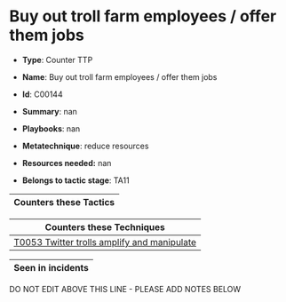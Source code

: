 # Buy out troll farm employees / offer them jobs

* **Type**: Counter TTP

* **Name**: Buy out troll farm employees / offer them jobs

* **Id**: C00144

* **Summary**: nan

* **Playbooks**: nan

* **Metatechnique**: reduce resources

* **Resources needed:** nan

* **Belongs to tactic stage**: TA11


| Counters these Tactics |
| ---------------------- |



| Counters these Techniques |
| ------------------------- |
| [T0053 Twitter trolls amplify and manipulate](../techniques/T0053.md) |



| Seen in incidents |
| ----------------- |


DO NOT EDIT ABOVE THIS LINE - PLEASE ADD NOTES BELOW
